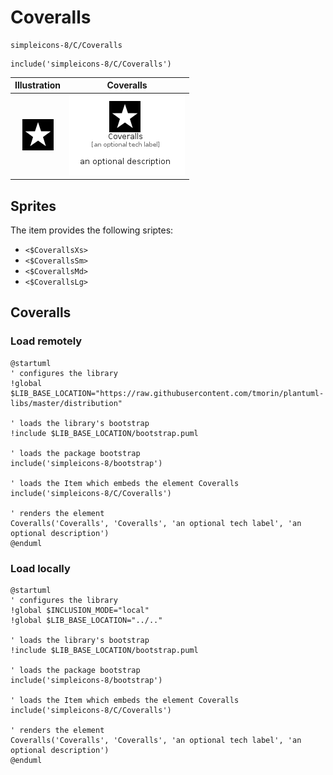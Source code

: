 # Coveralls


```text
simpleicons-8/C/Coveralls
```

```text
include('simpleicons-8/C/Coveralls')
```



| Illustration | Coveralls |
| :---: | :---: |
| ![illustration for Illustration](../../simpleicons-8/C/Coveralls.png) | ![illustration for Coveralls](../../simpleicons-8/C/Coveralls.Local.png) |



## Sprites
The item provides the following sriptes:

- `<$CoverallsXs>`
- `<$CoverallsSm>`
- `<$CoverallsMd>`
- `<$CoverallsLg>`





## Coveralls

### Load remotely
```plantuml
@startuml
' configures the library
!global $LIB_BASE_LOCATION="https://raw.githubusercontent.com/tmorin/plantuml-libs/master/distribution"

' loads the library's bootstrap
!include $LIB_BASE_LOCATION/bootstrap.puml

' loads the package bootstrap
include('simpleicons-8/bootstrap')

' loads the Item which embeds the element Coveralls
include('simpleicons-8/C/Coveralls')

' renders the element
Coveralls('Coveralls', 'Coveralls', 'an optional tech label', 'an optional description')
@enduml
```

### Load locally
```plantuml
@startuml
' configures the library
!global $INCLUSION_MODE="local"
!global $LIB_BASE_LOCATION="../.."

' loads the library's bootstrap
!include $LIB_BASE_LOCATION/bootstrap.puml

' loads the package bootstrap
include('simpleicons-8/bootstrap')

' loads the Item which embeds the element Coveralls
include('simpleicons-8/C/Coveralls')

' renders the element
Coveralls('Coveralls', 'Coveralls', 'an optional tech label', 'an optional description')
@enduml
```

